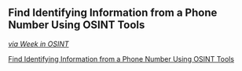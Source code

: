## Find Identifying Information from a Phone Number Using OSINT Tools

[*via Week in OSINT*](https://medium.com/week-in-osint/)

[Find Identifying Information from a Phone Number Using OSINT Tools](https://null-byte.wonderhowto.com/how-to/find-identifying-information-from-phone-number-using-osint-tools-0195472/)
